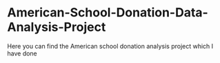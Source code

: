 # American-School-Donation-Data-Analysis-Project
Here you can find the American school donation analysis project which I have done

